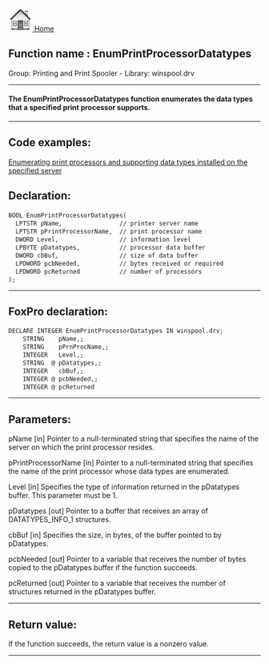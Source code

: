 [<img src="../../images/home.png"> Home ](https://github.com/VFPX/Win32API)  

## Function name : EnumPrintProcessorDatatypes
Group: Printing and Print Spooler - Library: winspool.drv    
***  


#### The EnumPrintProcessorDatatypes function enumerates the data types that a specified print processor supports.
***  


## Code examples:
[Enumerating print processors and supporting data types installed on the specified server](../../samples/sample_333.md)  

## Declaration:
```foxpro  
BOOL EnumPrintProcessorDatatypes(
  LPTSTR pName,                // printer server name
  LPTSTR pPrintProcessorName,  // print processor name
  DWORD Level,                 // information level
  LPBYTE pDatatypes,           // processor data buffer
  DWORD cbBuf,                 // size of data buffer
  LPDWORD pcbNeeded,           // bytes received or required
  LPDWORD pcReturned           // number of processors
);  
```  
***  


## FoxPro declaration:
```foxpro  
DECLARE INTEGER EnumPrintProcessorDatatypes IN winspool.drv;
	STRING    pName,;
	STRING    pPrnProcName,;
	INTEGER   Level,;
	STRING  @ pDatatypes,;
	INTEGER   cbBuf,;
	INTEGER @ pcbNeeded,;
	INTEGER @ pcReturned  
```  
***  


## Parameters:
pName 
[in] Pointer to a null-terminated string that specifies the name of the server on which the print processor resides.

pPrintProcessorName 
[in] Pointer to a null-terminated string that specifies the name of the print processor whose data types are enumerated. 

Level 
[in] Specifies the type of information returned in the pDatatypes buffer. This parameter must be 1. 

pDatatypes 
[out] Pointer to a buffer that receives an array of DATATYPES_INFO_1 structures. 

cbBuf 
[in] Specifies the size, in bytes, of the buffer pointed to by pDatatypes. 

pcbNeeded 
[out] Pointer to a variable that receives the number of bytes copied to the pDatatypes buffer if the function succeeds. 

pcReturned 
[out] Pointer to a variable that receives the number of structures returned in the pDatatypes buffer.  
***  


## Return value:
If the function succeeds, the return value is a nonzero value.  
***  

